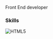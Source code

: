Front End developer

### Skills

<img src="https://skillicons.dev/icons?i=js,html,css,tailwind,vue,lua,nuxt,next,react,ts" alt="HTML5" /></a>
